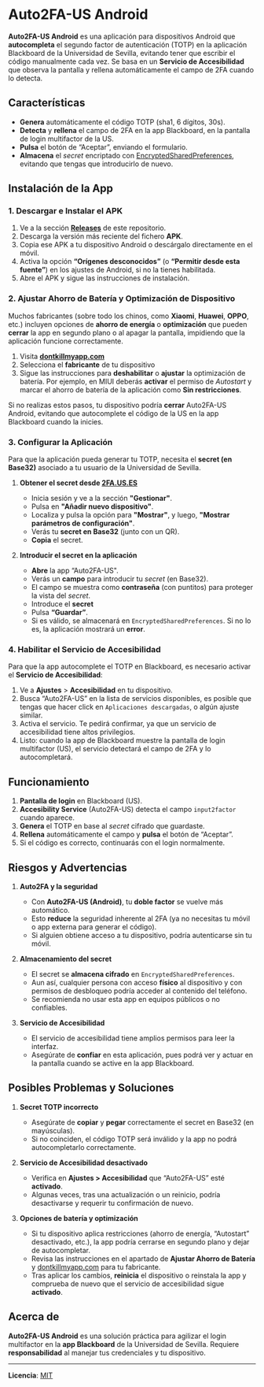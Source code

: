 # Auto2FA-US Android

**Auto2FA-US Android** es una aplicación para dispositivos Android que **autocompleta** el segundo factor de autenticación (TOTP) en la aplicación Blackboard de la Universidad de Sevilla, evitando tener que escribir el código manualmente cada vez. Se basa en un **Servicio de Accesibilidad** que observa la pantalla y rellena automáticamente el campo de 2FA cuando lo detecta.

## Características

- **Genera** automáticamente el código TOTP (sha1, 6 dígitos, 30s).  
- **Detecta** y **rellena** el campo de 2FA en la app Blackboard, en la pantalla de login multifactor de la US.  
- **Pulsa** el botón de “Aceptar”, enviando el formulario.  
- **Almacena** el _secret_ encriptado con [EncryptedSharedPreferences](https://developer.android.com/reference/androidx/security/crypto/EncryptedSharedPreferences), evitando que tengas que introducirlo de nuevo.

## Instalación de la App

### 1. Descargar e Instalar el APK

1. Ve a la sección [**Releases**](https://github.com/Jevimartinez/Auto2FA-US-Android/releases) de este repositorio.  
2. Descarga la versión más reciente del fichero **APK**.  
3. Copia ese APK a tu dispositivo Android o descárgalo directamente en el móvil.  
4. Activa la opción **“Orígenes desconocidos”** (o **“Permitir desde esta fuente”**) en los ajustes de Android, si no la tienes habilitada.  
5. Abre el APK y sigue las instrucciones de instalación.

### 2. Ajustar Ahorro de Batería y Optimización de Dispositivo

Muchos fabricantes (sobre todo los chinos, como **Xiaomi**, **Huawei**, **OPPO**, etc.) incluyen opciones de **ahorro de energía** o **optimización** que pueden **cerrar** la app en segundo plano o al apagar la pantalla, impidiendo que la aplicación funcione correctamente.

1. Visita [**dontkillmyapp.com**](https://dontkillmyapp.com/)  
2. Selecciona el **fabricante** de tu dispositivo  
3. Sigue las instrucciones para **deshabilitar** o **ajustar** la optimización de batería. Por ejemplo, en MIUI deberás **activar** el permiso de _Autostart_ y marcar el ahorro de batería de la aplicación como **Sin restricciones**.

Si no realizas estos pasos, tu dispositivo podría **cerrar** Auto2FA-US Android, evitando que autocomplete el código de la US en la app Blackboard cuando la inicies.

### 3. Configurar la Aplicación

Para que la aplicación pueda generar tu TOTP, necesita el **secret (en Base32)** asociado a tu usuario de la Universidad de Sevilla.

1. **Obtener el secret desde [2FA.US.ES](https://2fa.us.es/)**
   - Inicia sesión y ve a la sección **"Gestionar"**.
   - Pulsa en **"Añadir nuevo dispositivo"**.
   - Localiza y pulsa la opción para **"Mostrar"**, y luego, **"Mostrar parámetros de configuración"**.  
   - Verás tu **secret en Base32** (junto con un QR).  
   - **Copia** el secret.

2. **Introducir el secret en la aplicación**
   - **Abre** la app “Auto2FA-US".
   - Verás un **campo** para introducir tu _secret_ (en Base32). 
   - El campo se muestra como **contraseña** (con puntitos) para proteger la vista del _secret_. 
   - Introduce el **secret**  
   - Pulsa **“Guardar”**.  
   - Si es válido, se almacenará en `EncryptedSharedPreferences`. Si no lo es, la aplicación mostrará un **error**.

### 4. Habilitar el Servicio de Accesibilidad

Para que la app autocomplete el TOTP en Blackboard, es necesario activar el **Servicio de Accesibilidad**:

1. Ve a **Ajustes** > **Accesibilidad** en tu dispositivo.  
2. Busca “Auto2FA-US” en la lista de servicios disponibles, es posible que tengas que hacer click en `Aplicaciones descargadas`, o algún ajuste similar.  
3. Activa el servicio. Te pedirá confirmar, ya que un servicio de accesibilidad tiene altos privilegios.  
4. Listo: cuando la app de Blackboard muestre la pantalla de login multifactor (US), el servicio detectará el campo de 2FA y lo autocompletará.

## Funcionamiento

1. **Pantalla de login** en Blackboard (US).  
2. **Accesibility Service** (Auto2FA-US) detecta el campo `input2factor` cuando aparece.  
3. **Genera** el TOTP en base al _secret_ cifrado que guardaste.  
4. **Rellena** automáticamente el campo y **pulsa** el botón de “Aceptar”.  
5. Si el código es correcto, continuarás con el login normalmente.

## Riesgos y Advertencias

1. **Auto2FA y la seguridad**  
   - Con **Auto2FA-US (Android)**, tu **doble factor** se vuelve más automático.  
   - Esto **reduce** la seguridad inherente al 2FA (ya no necesitas tu móvil o app externa para generar el código).  
   - Si alguien obtiene acceso a tu dispositivo, podría autenticarse sin tu móvil.

2. **Almacenamiento del secret**  
   - El secret se **almacena cifrado** en `EncryptedSharedPreferences`.  
   - Aun así, cualquier persona con acceso **físico** al dispositivo y con permisos de desbloqueo podría acceder al contenido del teléfono.  
   - Se recomienda no usar esta app en equipos públicos o no confiables.

3. **Servicio de Accesibilidad**  
   - El servicio de accesibilidad tiene amplios permisos para leer la interfaz.  
   - Asegúrate de **confiar** en esta aplicación, pues podrá ver y actuar en la pantalla cuando se active en la app Blackboard.

## Posibles Problemas y Soluciones

1. **Secret TOTP incorrecto**  
   - Asegúrate de **copiar** y **pegar** correctamente el secret en Base32 (en mayúsculas).  
   - Si no coinciden, el código TOTP será inválido y la app no podrá autocompletarlo correctamente.

2. **Servicio de Accesibilidad desactivado**  
   - Verifica en **Ajustes > Accesibilidad** que “Auto2FA-US” esté **activado**.  
   - Algunas veces, tras una actualización o un reinicio, podría desactivarse y requerir tu confirmación de nuevo.

3. **Opciones de batería y optimización**  
   - Si tu dispositivo aplica restricciones (ahorro de energía, “Autostart” desactivado, etc.), la app podría cerrarse en segundo plano y dejar de autocompletar.  
   - Revisa las instrucciones en el apartado de **Ajustar Ahorro de Batería** y [dontkillmyapp.com](https://dontkillmyapp.com/) para tu fabricante.  
   - Tras aplicar los cambios, **reinicia** el dispositivo o reinstala la app y comprueba de nuevo que el servicio de accesibilidad sigue **activado**.


## Acerca de

**Auto2FA-US Android** es una solución práctica para agilizar el login multifactor en la **app Blackboard** de la Universidad de Sevilla. Requiere **responsabilidad** al manejar tus credenciales y tu dispositivo.  

---

**Licencia**: [MIT](./LICENSE)
